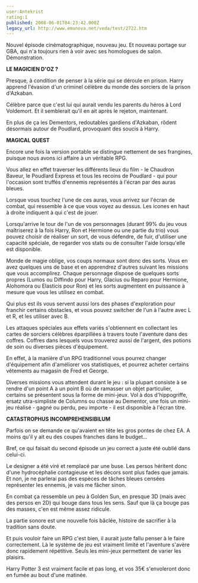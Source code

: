 ```yaml
---
user:Antekrist
rating:1
published: 2008-06-01T04:23:42.000Z
legacy_url: http://www.emunova.net/veda/test/2722.htm
---
```

Nouvel épisode cinématographique, nouveau jeu. Et nouveau portage sur GBA, qui n'a toujours rien à voir avec ses homologues de salon. Démonstration.  

  

**LE MAGICIEN D'OZ ?**  

Presque, à condition de penser à la série qui se déroule en prison. Harry apprend l'évasion d'un criminel célèbre du monde des sorciers de la prison d'Azkaban.  

Célèbre parce que c'est lui qui aurait vendu les parents du héros à Lord Voldemort. Et il semblerait qu'il en ait après le rejeton, maintenant.  

En plus de ça les Dementors, redoutables gardiens d'Azkaban, rôdent désormais autour de Poudlard, provoquant des soucis à Harry.  

  

**MAGICAL QUEST**  

Encore une fois la version portable se distingue nettement de ses frangines, puisque nous avons ici affaire à un véritable RPG.  

Vous allez en effet traverser les différents lieux du film - le Chaudron Baveur, le Poudlard Express et tous les recoins de Poudlard - qui pour l'occasion sont truffés d'ennemis représentés à l'écran par des auras bleues.  

Lorsque vous touchez l'une de ces auras, vous arrivez sur l'écran de combat, qui ressemble à ce que vous voyez au dessus. Les icones en haut à droite indiquent à qui c'est de jouer.  

Lorsqu'arrive le tour de l'un de vos personnages (durant 99% du jeu vous maîtriserez à la fois Harry, Ron et Hermione ou une partie du trio) vous pouvez choisir de réaliser un sort, de vous défendre, de fuir, d'utiliser une capacité spéciale, de regarder vos stats ou de consulter l'aide lorsqu'elle est disponible.  

Monde de magie oblige, vos coups normaux sont donc des sorts. Vous en avez quelques uns de base et en apprendrez d'autres suivant les missions que vous accomplirez. Chaque personnage dispose de quelques sorts propres (Lumos ou Diffindo pour Harry, Glacius ou Reparo pour Hermione, Alohomora ou Elasticis pour Ron) et les sorts augmentent en puissance à mesure que vous les utilisez en combat.  

Qui plus est ils vous servent aussi lors des phases d'exploration pour franchir certains obstacles, et vous pouvez switcher de l'un à l'autre avec L et R, et les utiliser avec B.  

Les attaques spéciales aux effets variés s'obtiennent en collectant les cartes de sorciers célèbres éparpillées à travers toute l'aventure dans des coffres. Coffres dans lesquels vous trouverez aussi de l'argent, des potions de soin ou diverses pièces d'équipement.  

En effet, à la manière d'un RPG traditionnel vous pourrez changer d'équipement afin d'améliorer vos statistiques, et pourrez acheter certains vêtements au magasin de Fred et George.  

Diverses missions vous attendent durant le jeu : si la plupart consiste à se rendre d'un point A à un point B où de ramasser un objet particulier, certains se présentent sous la forme de mini-jeux. Vol à dos d'hippogriffe, ersatz utra-simpliste de Columns ou chasse au Dementor, une fois un mini-jeu réalisé - gagné ou perdu, peu importe - il est disponible à l'écran titre.  

  

**CATASTROPHUS INCOMPREHENSIBILUM**  

Parfois on se demande ce qu'avaient en tête les gros pontes de chez EA. A moins qu'il y ait eu des coupes franches dans le budget...  

Bref, ce qui faisait du second épisode un jeu correct a juste été oublié dans celui-ci.  

Le designer a été viré et remplacé par une buse. Les persos héritent donc d'une hydrocéphalie contagieuse et les décors sont plus fades que jamais. Et non, je ne parlerai pas des espèces de tâches bleues censées représenter les ennemis, je vais me fâcher sinon.  

En combat ça ressemble un peu à Golden Sun, en presque 3D (mais avec des persos en 2D) qui bouge dans tous les sens. Sauf que là ça bouge pas des masses, c'en est même assez ridicule.  

La partie sonore est une nouvelle fois bâclée, histoire de sacrifier à la tradition sans doute.  

Et puis vouloir faire un RPG c'est bien, il aurait juste fallu penser à le faire correctement. Là le système de jeu est vraiment limité et l'aventure s'avère donc rapidement répétitive. Seuls les mini-jeux permettent de varier les plaisirs.  

Harry Potter 3 est vraiment facile et pas long, et vos 35€ s'envoleront donc en fumée au bout d'une matinée.